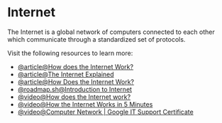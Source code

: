 # Internet

The Internet is a global network of computers connected to each other which communicate through a standardized set of protocols.

Visit the following resources to learn more:

- [@article@How does the Internet Work?](https://cs.fyi/guide/how-does-internet-work)
- [@article@The Internet Explained](https://www.vox.com/2014/6/16/18076282/the-internet)
- [@article@How Does the Internet Work?](http://web.stanford.edu/class/msande91si/www-spr04/readings/week1/InternetWhitepaper.htm)
- [@roadmap.sh@Introduction to Internet](/guides/what-is-internet)
- [@video@How does the Internet work?](https://www.youtube.com/watch?v=x3c1ih2NJEg)
- [@video@How the Internet Works in 5 Minutes](https://www.youtube.com/watch?v=7_LPdttKXPc)
- [@video@Computer Network | Google IT Support Certificate](https://www.youtube.com/watch?v=Z_hU2zm4_S8)
